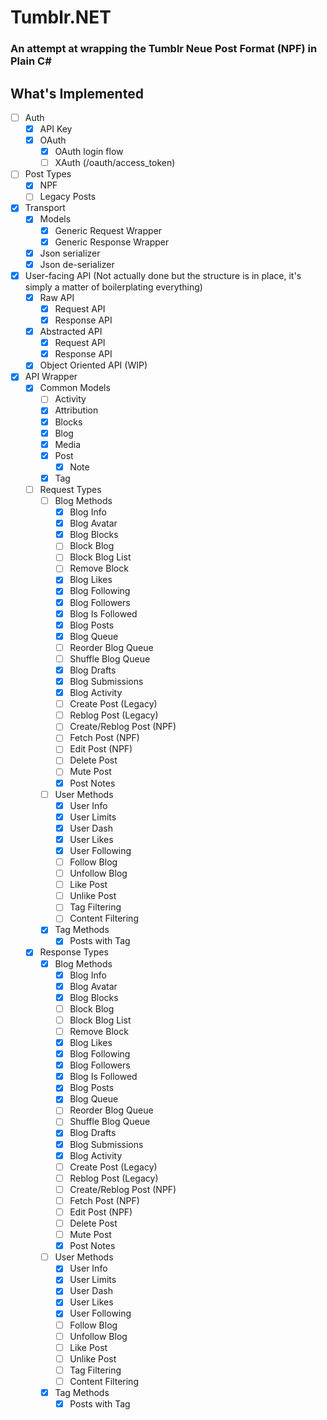 # Tumblr.NET
### An attempt at wrapping the Tumblr Neue Post Format (NPF) in Plain C#

## What's Implemented

- [ ] Auth
  - [x] API Key
  - [x] OAuth
    - [x] OAuth login flow
    - [ ] XAuth (/oauth/access_token)
- [ ] Post Types
  - [x] NPF
  - [ ] Legacy Posts
- [x] Transport
  - [x] Models
    - [x] Generic Request Wrapper
    - [x] Generic Response Wrapper
  - [x] Json serializer
  - [x] Json de-serializer
- [x] User-facing API (Not actually done but the structure is in place, it's simply a matter of boilerplating everything)
  - [x] Raw API
    - [x] Request API
    - [x] Response API
  - [x] Abstracted API
    - [x] Request API
    - [x] Response API
  - [x] Object Oriented API (WIP)
- [x] API Wrapper
  - [x] Common Models
    - [ ] Activity
    - [x] Attribution
    - [x] Blocks
    - [x] Blog
    - [x] Media
    - [x] Post
      - [x] Note
    - [x] Tag
  - [ ] Request Types
    - [ ] Blog Methods
      - [x] Blog Info
      - [x] Blog Avatar
      - [x] Blog Blocks
      - [ ] Block Blog
      - [ ] Block Blog List
      - [ ] Remove Block
      - [x] Blog Likes
      - [x] Blog Following
      - [x] Blog Followers
      - [x] Blog Is Followed
      - [x] Blog Posts
      - [x] Blog Queue
      - [ ] Reorder Blog Queue
      - [ ] Shuffle Blog Queue
      - [x] Blog Drafts
      - [x] Blog Submissions
      - [x] Blog Activity
      - [ ] Create Post (Legacy)
      - [ ] Reblog Post (Legacy)
      - [ ] Create/Reblog Post (NPF)
      - [ ] Fetch Post (NPF)
      - [ ] Edit Post (NPF)
      - [ ] Delete Post
      - [ ] Mute Post
      - [x] Post Notes
    - [ ] User Methods
      - [x] User Info
      - [x] User Limits
      - [x] User Dash
      - [x] User Likes
      - [x] User Following
      - [ ] Follow Blog
      - [ ] Unfollow Blog
      - [ ] Like Post
      - [ ] Unlike Post
      - [ ] Tag Filtering
      - [ ] Content Filtering
    - [x] Tag Methods
      - [x] Posts with Tag
  - [x] Response Types
    - [x] Blog Methods
        - [x] Blog Info
        - [x] Blog Avatar
        - [x] Blog Blocks
        - [ ] Block Blog
        - [ ] Block Blog List
        - [ ] Remove Block
        - [x] Blog Likes
        - [x] Blog Following
        - [x] Blog Followers
        - [x] Blog Is Followed
        - [x] Blog Posts
        - [x] Blog Queue
        - [ ] Reorder Blog Queue
        - [ ] Shuffle Blog Queue
        - [x] Blog Drafts
        - [x] Blog Submissions
        - [x] Blog Activity
        - [ ] Create Post (Legacy)
        - [ ] Reblog Post (Legacy)
        - [ ] Create/Reblog Post (NPF)
        - [ ] Fetch Post (NPF)
        - [ ] Edit Post (NPF)
        - [ ] Delete Post
        - [ ] Mute Post
        - [x] Post Notes
    - [ ] User Methods
        - [x] User Info
        - [x] User Limits
        - [x] User Dash
        - [x] User Likes
        - [x] User Following
        - [ ] Follow Blog
        - [ ] Unfollow Blog
        - [ ] Like Post
        - [ ] Unlike Post
        - [ ] Tag Filtering
        - [ ] Content Filtering
    - [x] Tag Methods
        - [x] Posts with Tag